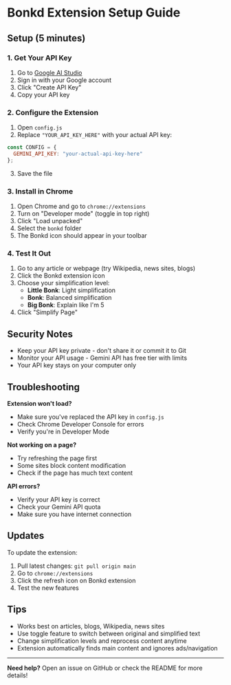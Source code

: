 # Bonkd Extension Setup Guide

## Setup (5 minutes)

### 1. Get Your API Key
1. Go to [Google AI Studio](https://aistudio.google.com/app/apikey)
2. Sign in with your Google account
3. Click "Create API Key"
4. Copy your API key

### 2. Configure the Extension
1. Open `config.js` 
2. Replace `"YOUR_API_KEY_HERE"` with your actual API key:
```javascript
const CONFIG = {
  GEMINI_API_KEY: "your-actual-api-key-here"
};
```
3. Save the file

### 3. Install in Chrome
1. Open Chrome and go to `chrome://extensions`
2. Turn on "Developer mode" (toggle in top right)
3. Click "Load unpacked"
4. Select the `bonkd` folder
5. The Bonkd icon should appear in your toolbar

### 4. Test It Out
1. Go to any article or webpage (try Wikipedia, news sites, blogs)
2. Click the Bonkd extension icon
3. Choose your simplification level:
   - **Little Bonk**: Light simplification
   - **Bonk**: Balanced simplification  
   - **Big Bonk**: Explain like I'm 5
4. Click "Simplify Page"

## Security Notes

- Keep your API key private - don't share it or commit it to Git
- Monitor your API usage - Gemini API has free tier with limits
- Your API key stays on your computer only

## Troubleshooting

**Extension won't load?**
- Make sure you've replaced the API key in `config.js`
- Check Chrome Developer Console for errors
- Verify you're in Developer Mode

**Not working on a page?**
- Try refreshing the page first
- Some sites block content modification
- Check if the page has much text content

**API errors?**
- Verify your API key is correct
- Check your Gemini API quota
- Make sure you have internet connection

## Updates

To update the extension:
1. Pull latest changes: `git pull origin main`
2. Go to `chrome://extensions`
3. Click the refresh icon on Bonkd extension
4. Test the new features

## Tips

- Works best on articles, blogs, Wikipedia, news sites
- Use toggle feature to switch between original and simplified text
- Change simplification levels and reprocess content anytime
- Extension automatically finds main content and ignores ads/navigation

---

**Need help?** Open an issue on GitHub or check the README for more details! 